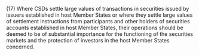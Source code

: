 (17) Where CSDs settle large values of transactions in securities issued by issuers established in host Member States or where they settle large values of settlement instructions from participants and other holders of securities accounts established in host Member States, their operations should be deemed to be of substantial importance for the functioning of the securities markets and the protection of investors in the host Member States concerned.